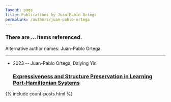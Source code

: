 ```yaml
---
layout: page
title: Publications by Juan-Pablo Ortega
permalink: /authors/juan-pablo-ortega
---
```


<h3 id="number-posts">There are ... items referenced.</h3>
<p id='info-authors'>Alternative author names: Juan-Pablo Ortega.</p>
<hr />
<ul class="post-list">
<li><span class='post-meta'>2023 -- Juan-Pablo Ortega, Daiying Yin</span><h3><a class='post-link' href="{{ site.baseurl }}/expressiveness-and-structure-preservation-in-learning-port-hamiltonian-systems">Expressiveness and Structure Preservation in Learning Port-Hamiltonian Systems</a></h3></li>

</ul>
{% include count-posts.html %}
